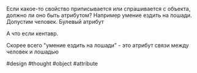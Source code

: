 Если какое-то свойство приписывается или спрашивается с объекта, должно ли оно быть атрибутом?
Например умение ездить на лошади. Допустим человек. Булевый атрибут

А что если кентавр. 

Скорее всего "умение ездить на лошади" - это атрибут связи между человек и лошадью

#design #thought #object #attribute